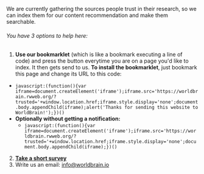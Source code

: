 We are currently gathering the sources people trust in their research, so we can index them for our content recommendation and make them searchable.

###### You have 3 options to help here:

 1. **Use our bookmarklet** (which is like a bookmark executing a line of code) and press the button everytime you are on a page you'd like to index. It then gets send to us. **To install the bookmarklet**, just bookmark this page and change its URL to this code:
  - `javascript:(function(){var iframe=document.createElement('iframe');iframe.src='https://worldbrain.rwweb.org/?trusted='+window.location.href;iframe.style.display='none';document.body.appendChild(iframe);alert('Thanks for sending this website to WorldBrain!');})()`
  - **Optionally without getting a notification:**
    - `javascript:(function(){var iframe=document.createElement('iframe');iframe.src='https://worldbrain.rwweb.org/?trusted='+window.location.href;iframe.style.display='none';document.body.appendChild(iframe);})()`
 2. **[Take a short survey](https://docs.google.com/forms/u/0/d/1wHVCylCZ2rQjP4GPE0hxZEklNh23X78XimERX_-NyvI/edit)**
 3. Write us an email: [info@worldbrain.io](mailto:info@worldbrain.io)
  
